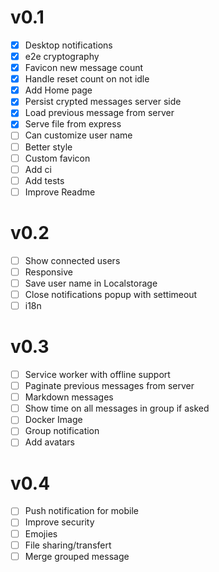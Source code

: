 # v0.1

- [x] Desktop notifications
- [x] e2e cryptography
- [x] Favicon new message count
- [x] Handle reset count on not idle
- [x] Add Home page
- [x] Persist crypted messages server side
- [x] Load previous message from server
- [x] Serve file from express
- [ ] Can customize user name
- [ ] Better style
- [ ] Custom favicon
- [ ] Add ci
- [ ] Add tests
- [ ] Improve Readme

# v0.2

- [ ] Show connected users
- [ ] Responsive
- [ ] Save user name in Localstorage
- [ ] Close notifications popup with settimeout
- [ ] i18n

# v0.3

- [ ] Service worker with offline support
- [ ] Paginate previous messages from server
- [ ] Markdown messages
- [ ] Show time on all messages in group if asked
- [ ] Docker Image
- [ ] Group notification
- [ ] Add avatars

# v0.4

- [ ] Push notification for mobile
- [ ] Improve security
- [ ] Emojies
- [ ] File sharing/transfert
- [ ] Merge grouped message
